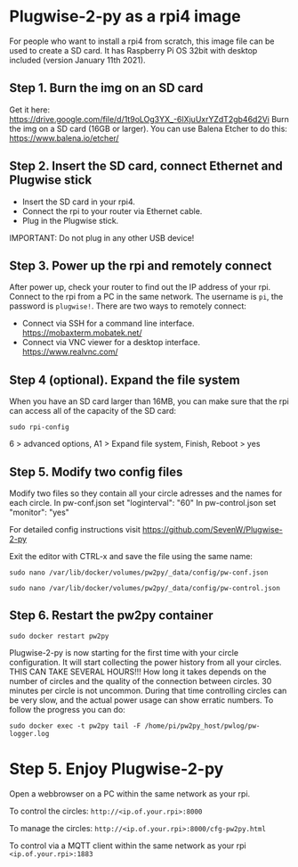 # Plugwise-2-py as a rpi4 image

For people who want to install a rpi4 from scratch, this image file can be used to create a SD card. It has Raspberry Pi OS 32bit with desktop included (version January 11th 2021).

## Step 1. Burn the img on an SD card
Get it here: https://drive.google.com/file/d/1t9oLOg3YX_-6lXjuUxrYZdT2gb46d2Vi
Burn the img on a SD card (16GB or larger). You can use Balena Etcher to do this: https://www.balena.io/etcher/

## Step 2. Insert the SD card, connect Ethernet and Plugwise stick
* Insert the SD card in your rpi4.
* Connect the rpi to your router via Ethernet cable.
* Plug in the Plugwise stick.

IMPORTANT: Do not plug in any other USB device!

## Step 3. Power up the rpi and remotely connect
After power up, check your router to find out the IP address of your rpi. Connect to the rpi from a PC in the same network. The username is `pi`, the password is `plugwise!`. There are two ways to remotely connect:

* Connect via SSH for a command line interface. https://mobaxterm.mobatek.net/
* Connect via VNC viewer for a desktop interface. https://www.realvnc.com/

## Step 4 (optional). Expand the file system
When you have an SD card larger than 16MB, you can make sure that the rpi can access all of the capacity of the SD card:
```
sudo rpi-config
```
6 > advanced options, A1 > Expand file system, Finish, Reboot > yes

## Step 5. Modify two config files
Modify two files so they contain all your circle adresses and the names for each circle.
In pw-conf.json set "loginterval": "60"
In pw-control.json set "monitor": "yes"

For detailed config instructions visit https://github.com/SevenW/Plugwise-2-py

Exit the editor with CTRL-x and save the file using the same name:
```
sudo nano /var/lib/docker/volumes/pw2py/_data/config/pw-conf.json
```
```
sudo nano /var/lib/docker/volumes/pw2py/_data/config/pw-control.json
```

## Step 6. Restart the pw2py container
```
sudo docker restart pw2py
```

Plugwise-2-py is now starting for the first time with your circle configuration. It will start collecting the power history from all your circles. THIS CAN TAKE SEVERAL HOURS!!! How long it takes depends on the number of circles and the quality of the connection between circles. 30 minutes per circle is not uncommon. During that time controlling circles can be very slow, and the actual power usage can show erratic numbers. To follow the progress you can do:
```
sudo docker exec -t pw2py tail -F /home/pi/pw2py_host/pwlog/pw-logger.log
```

# Step 5. Enjoy Plugwise-2-py
Open a webbrowser on a PC within the same network as your rpi.

To control the circles: `http://<ip.of.your.rpi>:8000`

To manage the circles: `http://<ip.of.your.rpi>:8000/cfg-pw2py.html`

To control via a MQTT client within the same network as your rpi `<ip.of.your.rpi>:1883`


